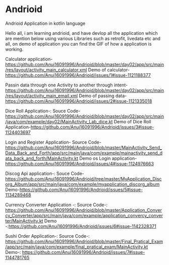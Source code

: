 # Andrioid
Andrioid Application in kotlin language

Hello all, i am learning andrioid, and have devlop all the application which are mention below using various Libraries such as retrofit, livedata etc and all, on demo of application you can find the GIF of how a application is working.


Calculator application-https://github.com/Anuj16091996/Andrioid/blob/master/day02/app/src/main/res/layout/activity_main_calculator.xml
Demo of calculator-https://github.com/Anuj16091996/Andrioid/issues/1#issue-1121188377

Passin data through one Activity to another through intent-https://github.com/Anuj16091996/Andrioid/blob/master/day02/app/src/main/res/layout/activity_main_email.xml
Demo of passing data-https://github.com/Anuj16091996/Andrioid/issues/2#issue-1121335018


Dice Roll Application-:
Souce Code-https://github.com/Anuj16091996/Andrioid/blob/master/day02/app/src/main/java/com/example/day02/MainActivity_Lab_dice.kt
Demo of Dice Roll Application-https://github.com/Anuj16091996/Andrioid/issues/3#issue-1124403697

Login and Register Application-
Source Code-https://github.com/Anuj16091996/Andrioid/blob/master/MainActivity_Send_Data_Back_and_Forth/app/src/main/java/com/example/mainactivity_send_data_back_and_forth/MainActivity.kt
Demo os Login application-https://github.com/Anuj16091996/Andrioid/issues/4#issue-1124976663


Discog Api application-: 
Souce Code-https://github.com/Anuj16091996/Andrioid/tree/master/MyApplication_Discorg_Album/app/src/main/java/com/example/myapplication_discorg_album
Demo-https://github.com/Anuj16091996/Andrioid/issues/5#issue-1134289468


Currency Converter Application -:
Source Code-: https://github.com/Anuj16091996/Andrioid/blob/master/Application_Convercy_Converter/app/src/main/java/com/example/application_convercy_converter/MainActivity.kt
Demo -:https://github.com/Anuj16091996/Andrioid/issues/6#issue-1142328371

Sushi Order Application-:
Source Code-: https://github.com/Anuj16091996/Andrioid/blob/master/Final_Pratical_Exam/app/src/main/java/com/example/final_pratical_exam/MainActivity.kt
Demo-: https://github.com/Anuj16091996/Andrioid/issues/7#issue-1144781765

